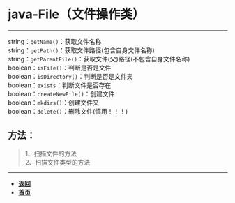 # java-File（文件操作类）

---

string：`getName()`：获取文件名称  
string：`getPath()`：获取文件路径(包含自身文件名称)  
string：`getParentFile()`：获取文件(父)路径(不包含自身文件名称)  
boolean：`isFile()`：判断是否是文件  
boolean：`isDirectory()`：判断是否是文件夹  
boolean：`exists`：判断文件是否存在  
boolean：`createNewFile()`：创建文件  
boolean：`mkdirs()`：创建文件夹  
boolean：`delete()`：删除文件(慎用！！！)  

## 方法：

> 1、扫描文件的方法  
> 2、扫描文件类型的方法


---

- [**返回**](https://code.aliyun.com/kangxianghui/studywrod/tree/master/%E5%A4%A7%E4%BA%8C%E5%AD%A6%E4%B9%A0%E7%9F%A5%E8%AF%86%E7%82%B9/java)
- [**首页**](https://code.aliyun.com/kangxianghui/studywrod/tree/master)